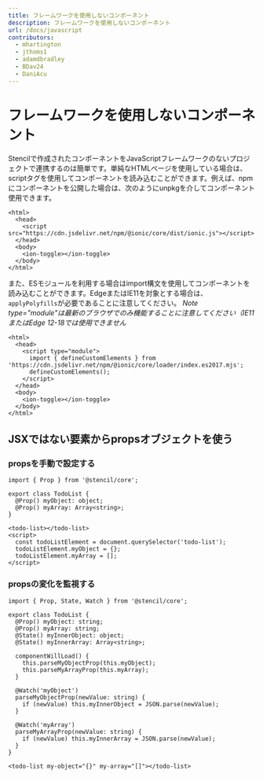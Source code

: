 ```yaml
---
title: フレームワークを使用しないコンポーネント
description: フレームワークを使用しないコンポーネント
url: /docs/javascript
contributors:
  - mhartington
  - jthoms1
  - adamdbradley
  - BDav24
  - DaniAcu
---
```


# フレームワークを使用しないコンポーネント

Stencilで作成されたコンポーネントをJavaScriptフレームワークのないプロジェクトで連携するのは簡単です。単純なHTMLページを使用している場合は、scriptタグを使用してコンポーネントを読み込むことができます。例えば、npmにコンポーネントを公開した場合は、次のようにunpkgを介してコンポーネント使用できます。

```markup
<html>
  <head>
    <script src="https://cdn.jsdelivr.net/npm/@ionic/core/dist/ionic.js"></script>
  </head>
  <body>
    <ion-toggle></ion-toggle>
  </body>
</html>
```

また、ESモジュールを利用する場合はimport構文を使用してコンポーネントを読み込むことができます。EdgeまたはIE11を対象とする場合は、 `applyPolyfills`が必要であることに注意してください。
_Note type="module"は最新のブラウザでのみ機能することに注意してください（IE11またはEdge 12-18では使用できません_

```markup
<html>
  <head>
    <script type="module">
      import { defineCustomElements } from 'https://cdn.jsdelivr.net/npm/@ionic/core/loader/index.es2017.mjs';
      defineCustomElements();
    </script>
  </head>
  <body>
    <ion-toggle></ion-toggle>
  </body>
</html>
```

## JSXではない要素からpropsオブジェクトを使う

### propsを手動で設定する

```tsx
import { Prop } from '@stencil/core';

export class TodoList {
  @Prop() myObject: object;
  @Prop() myArray: Array<string>;
}
```

```markup
<todo-list></todo-list>
<script>
  const todoListElement = document.querySelector('todo-list');
  todoListElement.myObject = {};
  todoListElement.myArray = [];
</script>
```

### propsの変化を監視する

```tsx
import { Prop, State, Watch } from '@stencil/core';

export class TodoList {
  @Prop() myObject: string;
  @Prop() myArray: string;
  @State() myInnerObject: object;
  @State() myInnerArray: Array<string>;

  componentWillLoad() {
    this.parseMyObjectProp(this.myObject);
    this.parseMyArrayProp(this.myArray);
  }

  @Watch('myObject')
  parseMyObjectProp(newValue: string) {
    if (newValue) this.myInnerObject = JSON.parse(newValue);
  }

  @Watch('myArray')
  parseMyArrayProp(newValue: string) {
    if (newValue) this.myInnerArray = JSON.parse(newValue);
  }
}
```

```tsx
<todo-list my-object="{}" my-array="[]"></todo-list>
```
